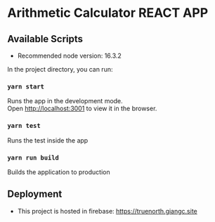 # Arithmetic Calculator REACT APP

## Available Scripts

* Recommended node version: 16.3.2

In the project directory, you can run:

### `yarn start`

Runs the app in the development mode.\
Open [http://localhost:3001](http://localhost:3001) to view it in the browser.


### `yarn test`

Runs the test inside the app

### `yarn run build`

Builds the application to production


## Deployment

* This project is hosted in firebase: https://truenorth.giangc.site